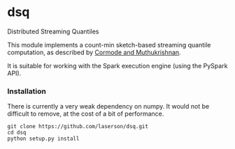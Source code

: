 dsq
===

Distributed Streaming Quantiles

This module implements a count-min sketch-based streaming quantile computation,
as described by [Cormode and Muthukrishnan][1].

It is suitable for working with the Spark execution engine (using the PySpark
API).

### Installation

There is currently a very weak dependency on numpy.  It would not be difficult
to remove, at the cost of a bit of performance.

    git clone https://github.com/laserson/dsq.git
    cd dsq
    python setup.py install





[1]: http://dx.doi.org/10.1016/j.jalgor.2003.12.001
